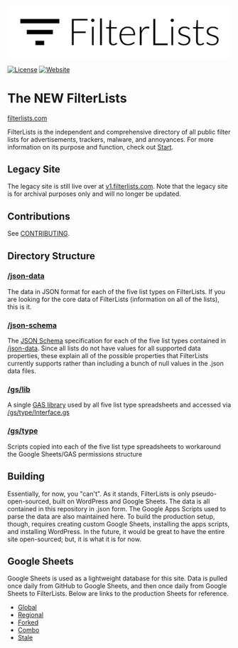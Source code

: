 ![FilterLists](https://github.com/collinbarrett/FilterLists/blob/master/imgs/logo_filterlists.png)

[![License](https://img.shields.io/badge/License-GPLv3-blue.svg)](https://github.com/collinbarrett/FilterLists/blob/master/LICENSE)
[![Website](https://img.shields.io/website-up-down-green-red/http/shields.io.svg)](https://filterlists.com/)

# The NEW FilterLists
[filterlists.com](https://filterlists.com)

FilterLists is the independent and comprehensive directory of all public filter lists for advertisements, trackers, malware, and annoyances. For more information on its purpose and function, check out [Start](https://filterlists.com/start/).

## Legacy Site

The legacy site is still live over at [v1.filterlists.com](https://v1.filterlists.com). Note that the legacy site is for archival purposes only and will no longer be updated.

## Contributions
See [CONTRIBUTING](https://github.com/collinbarrett/FilterLists/blob/master/CONTRIBUTING.md).

## Directory Structure

### [/json-data](https://github.com/collinbarrett/FilterLists/tree/master/json-data)
The data in JSON format for each of the five list types on FilterLists. If you are looking for the core data of FilterLists (information on all of the lists), this is it.

### [/json-schema](https://github.com/collinbarrett/FilterLists/tree/master/json-schema)
The [JSON Schema](http://json-schema.org/) specification for each of the five list types contained in [/json-data](https://github.com/collinbarrett/FilterLists/tree/master/json-data). Since all lists do not have values for all supported data properties, these explain all of the possible properties that FilterLists currently supports rather than including a bunch of null values in the .json data files.

### [/gs/lib](https://github.com/collinbarrett/FilterLists/tree/master/gs/lib)
A single [GAS library](https://developers.google.com/apps-script/guide_libraries) used by all five list type spreadsheets and accessed via [/gs/type/Interface.gs](https://github.com/collinbarrett/FilterLists/blob/master/gs/type/Interface.gs)

### [/gs/type](https://github.com/collinbarrett/FilterLists/tree/master/gs/type)
Scripts copied into each of the five list type spreadsheets to workaround the Google Sheets/GAS permissions structure

## Building
Essentially, for now, you "can't". As it stands, FilterLists is only pseudo-open-sourced, built on WordPress and Google Sheets. The data is all contained in this repository in .json form. The Google Apps Scripts used to parse the data are also maintained here. To build the production setup, though, requires creating custom Google Sheets, installing the apps scripts, and installing WordPress. In the future, it would be great to have the entire site open-sourced; but, it is what it is for now.

## Google Sheets
Google Sheets is used as a lightweight database for this site. Data is pulled once daily from GitHub to Google Sheets, and then once daily from Google Sheets to FilterLists. Below are links to the production Sheets for reference.
 - [Global](https://docs.google.com/spreadsheets/d/1RB5zne9-tIoT5mIbAq1c6-5447UI0emWngOaTgjiCAE/edit?usp=sharing)
 - [Regional](https://docs.google.com/spreadsheets/d/1Xb1y9OZ71zjkq5MiBmyCHsvFYdUfVRx6PAnlS93lqd4/edit?usp=sharing)
 - [Forked](https://docs.google.com/spreadsheets/d/1TX29KMGNVxgj7f6TD0RiuMCLfKhM5qVIG1dkNTesV5Y/edit?usp=sharing)
 - [Combo](https://docs.google.com/spreadsheets/d/15OULPbqny8Lc7qtoftDvgIerUt8id6MdlSnIcwpsdJs/edit?usp=sharing)
 - [Stale](https://docs.google.com/spreadsheets/d/17SZKzZSMHfP0rz2xxAb0bGnfxTSkqpYCAyhjHO0cmAM/edit?usp=sharing)

